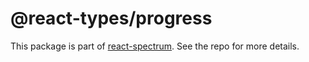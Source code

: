 # @react-types/progress

This package is part of [react-spectrum](https://github.com/adobe-private/react-spectrum-v3). See the repo for more details.
